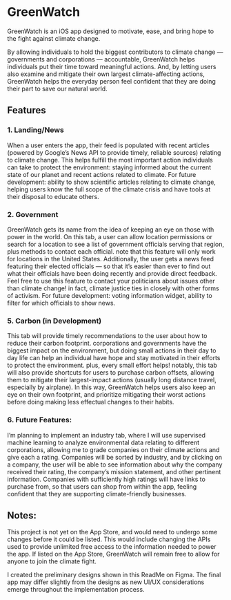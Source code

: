 # GreenWatch

GreenWatch is an iOS app designed to motivate, ease, and bring hope to the fight against climate change.

By allowing individuals to hold the biggest contributors to climate change — governments and corporations — accountable, GreenWatch helps individuals put their time toward meaningful actions. And, by letting users also examine and mitigate their own largest climate-affecting actions, GreenWatch helps the everyday person feel confident that they are doing their part to save our natural world.

## Features
### 1. Landing/News
  When a user enters the app, their feed is populated with recent articles (powered by Google’s News API to provide timely, reliable sources) relating to climate change. This helps fulfill the most important action individuals can take to protect the environment: staying informed about the current state of our planet and recent actions related to climate.
For future development: ability to show scientific articles relating to climate change, helping users know the full scope of the climate crisis and have tools at their disposal to educate others.

### 2. Government
  GreenWatch gets its name from the idea of keeping an eye on those with power in the world. On this tab, a user can allow location permissions or search for a location to see a list of government officials serving that region, plus methods to contact each official. note that this feature will only work for locations in the United States. Additionally, the user gets a news feed featuring their elected officials — so that it’s easier than ever to find out what their officials have been doing recently and provide direct feedback. Feel free to use this feature to contact your politicians about issues other than climate change! in fact, climate justice ties in closely with other forms of activism.
  For future development: voting information widget, ability to filter for which officials to show news.
  
### 5. Carbon (in Development)
  This tab will provide timely recommendations to the user about how to reduce their carbon footprint. corporations and governments have the biggest impact on the environment, but doing small actions in their day to day life can help an individual have hope and stay motivated in their efforts to protect the environment. plus, every small effort helps! notably, this tab will also provide shortcuts for users to purchase carbon offsets, allowing them to mitigate their largest-impact actions (usually long distance travel, especially by airplane). In this way, GreenWatch helps users also keep an eye on their own footprint, and prioritize mitigating their worst actions before doing making less effectual changes to their habits. 
  
### 6. Future Features:
  I’m planning to implement an industry tab, where I will use supervised machine learning to analyze environmental data relating to different corporations, allowing me to grade companies on their climate actions and give each a rating. Companies will be sorted by industry, and by clicking on a company, the user will be able to see information about why the company received their rating, the company’s mission statement, and other pertinent information. Companies with sufficiently high ratings will have links to purchase from, so that users can shop from within the app, feeling confident that they are supporting climate-friendly businesses.

## Notes:
This project is not yet on the App Store, and would need to undergo some changes before it could be listed. This would include changing the APIs used to provide unlimited free access to the information needed to power the app. If listed on the App Store, GreenWatch will remain free to allow for anyone to join the climate fight. 

I created the preliminary designs shown in this ReadMe on Figma. The final app may differ slightly from the designs as new UI/UX considerations emerge throughout the implementation process.

